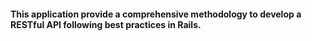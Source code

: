 #### This application provide a comprehensive methodology to develop a RESTful API following best practices in Rails.
